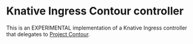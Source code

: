 # Knative Ingress Contour controller

This is an EXPERIMENTAL implementation of a Knative Ingress controller that
delegates to [Project Contour](github.com/projectcontour/contour).